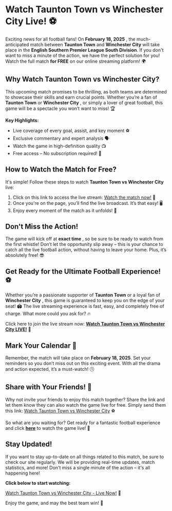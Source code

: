 # Watch Taunton Town vs Winchester City Live! ⚽️

Exciting news for all football fans! On **February 18, 2025** , the much-anticipated match between **Taunton Town** and **Winchester City** will take place in the **English Southern Premier League South Division**. If you don't want to miss a minute of the action, we have the perfect solution for you! Watch the full match **for FREE** on our online streaming platform! 🌍

## Why Watch Taunton Town vs Winchester City?

This upcoming match promises to be thrilling, as both teams are determined to showcase their skills and earn crucial points. Whether you’re a fan of **Taunton Town** or **Winchester City** , or simply a lover of great football, this game will be a spectacle you won’t want to miss! 🏆

**Key Highlights:**

- Live coverage of every goal, assist, and key moment ⚽️
- Exclusive commentary and expert analysis 🗣️
- Watch the game in high-definition quality 📺
- Free access – No subscription required! 💸

## How to Watch the Match for Free?

It's simple! Follow these steps to watch **Taunton Town vs Winchester City** live:

1. Click on this link to access the live stream: [Watch the match now!](https://tinyurl.com/livestreamfreeo?st=Taunton+Town+vs+Winchester+City&si=gh) 📲
2. Once you're on the page, you’ll find the live broadcast. It’s that easy! 🖥️
3. Enjoy every moment of the match as it unfolds! 🏅

## Don't Miss the Action!

The game will kick off at **exact time** , so be sure to be ready to watch from the first whistle! Don’t let the opportunity slip away – this is your chance to catch all the live football action, without having to leave your home. Plus, it’s absolutely free! 😎

## Get Ready for the Ultimate Football Experience! ⚽️

Whether you’re a passionate supporter of **Taunton Town** or a loyal fan of **Winchester City** , this game is guaranteed to keep you on the edge of your seat! 🏟️ The live streaming experience is fast, easy, and completely free of charge. What more could you ask for? 🔥

Click here to join the live stream now: [**Watch Taunton Town vs Winchester City LIVE!**](https://tinyurl.com/livestreamfreeo?st=Taunton+Town+vs+Winchester+City&si=gh) 🎥

## Mark Your Calendar 📅

Remember, the match will take place on **February 18, 2025**. Set your reminders so you don’t miss out on this exciting event. With all the drama and action expected, it’s a must-watch! 🕒

## Share with Your Friends! 📢

Why not invite your friends to enjoy this match together? Share the link and let them know they can also watch the game live for free. Simply send them this link: [Watch Taunton Town vs Winchester City](https://tinyurl.com/livestreamfreeo?st=Taunton+Town+vs+Winchester+City&si=gh) ⚽️

So what are you waiting for? Get ready for a fantastic football experience and click [**here**](https://tinyurl.com/livestreamfreeo?st=Taunton+Town+vs+Winchester+City&si=gh) to watch the game live! 🌟

## Stay Updated!

If you want to stay up-to-date on all things related to this match, be sure to check our site regularly. We will be providing real-time updates, match statistics, and more! Don't miss a single minute of the action – it's all happening here!

**Click below to start watching:**

[Watch Taunton Town vs Winchester City - Live Now!](https://tinyurl.com/livestreamfreeo?st=Taunton+Town+vs+Winchester+City&si=gh) 📲

Enjoy the game, and may the best team win! 🎉
